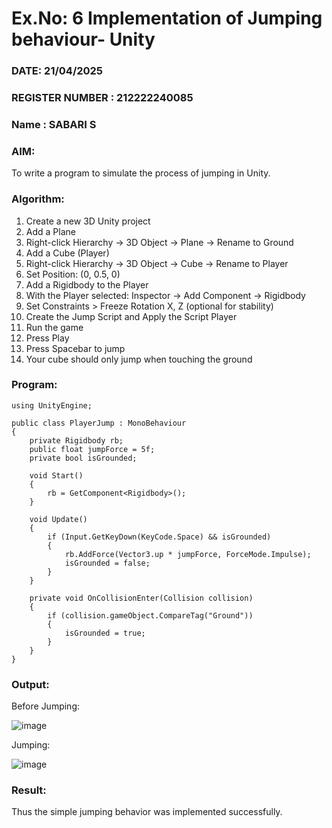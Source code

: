 # Ex.No: 6  Implementation of Jumping  behaviour- Unity
### DATE: 21/04/2025                                                                            
### REGISTER NUMBER : 212222240085
### Name : SABARI S
### AIM: 
To write a program to simulate the process of jumping in Unity.
### Algorithm:

1. Create a new 3D Unity project
2. Add a Plane
3. Right-click Hierarchy → 3D Object → Plane → Rename to Ground
4. Add a Cube (Player)
5. Right-click Hierarchy → 3D Object → Cube → Rename to Player
6. Set Position: (0, 0.5, 0)
7. Add a Rigidbody to the Player
8. With the Player selected: Inspector → Add Component → Rigidbody
9. Set Constraints > Freeze Rotation X, Z (optional for stability)
10. Create the Jump Script and Apply the Script Player
11. Run the game
12. Press Play
13. Press Spacebar to jump
14. Your cube should only jump when touching the ground

### Program:
```
using UnityEngine;

public class PlayerJump : MonoBehaviour
{
    private Rigidbody rb;
    public float jumpForce = 5f;
    private bool isGrounded;

    void Start()
    {
        rb = GetComponent<Rigidbody>();
    }

    void Update()
    {
        if (Input.GetKeyDown(KeyCode.Space) && isGrounded)
        {
            rb.AddForce(Vector3.up * jumpForce, ForceMode.Impulse);
            isGrounded = false;
        }
    }

    private void OnCollisionEnter(Collision collision)
    {
        if (collision.gameObject.CompareTag("Ground"))
        {
            isGrounded = true;
        }
    }
}
```
### Output:
Before Jumping:

![image](https://github.com/user-attachments/assets/ef3a5e62-6339-4fa1-b801-8b0e900b51fb)

Jumping:

![image](https://github.com/user-attachments/assets/3a231701-694a-4dc3-9d8c-50911ab6b0f2)


### Result:
Thus the simple jumping behavior was implemented successfully.
